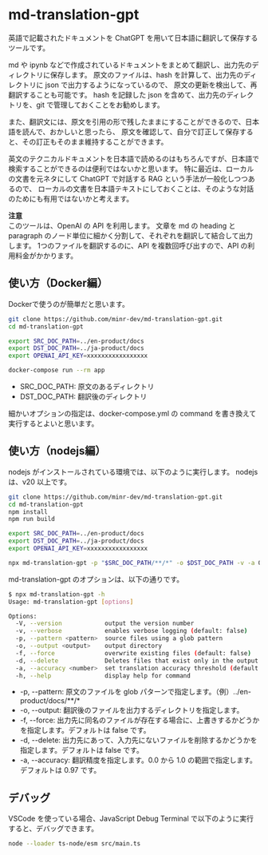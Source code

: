 # md-translation-gpt

英語で記載されたドキュメントを ChatGPT を用いて日本語に翻訳して保存するツールです。

md や ipynb などで作成されているドキュメントをまとめて翻訳し、出力先のディレクトリに保存します。
原文のファイルは、hash を計算して、出力先のディレクトリに json で出力するようになっているので、
原文の更新を検出して、再翻訳することも可能です。
hash を記録した json を含めて、出力先のディレクトリを、git で管理しておくことをお勧めします。

また、翻訳文には、原文を引用の形で残したままにすることができるので、日本語を読んで、おかしいと思ったら、
原文を確認して、自分で訂正して保存すると、その訂正もそのまま維持することができます。

英文のテクニカルドキュメントを日本語で読めるのはもちろんですが、日本語で検索することができるのは便利ではないかと思います。
特に最近は、ローカルの文書を元ネタにして ChatGPT で対話する RAG という手法が一般化しつつあるので、
ローカルの文書を日本語テキストにしておくことは、そのような対話のためにも有用ではないかと考えます。

**注意**  
このツールは、OpenAI の API を利用します。
文章を md の heading と paragraph のノード単位に細かく分割して、それぞれを翻訳して結合して出力します。
1つのファイルを翻訳するのに、API を複数回呼び出すので、API の利用料金がかかります。  

## 使い方（Docker編）

Dockerで使うのが簡単だと思います。

```bash
git clone https://github.com/minr-dev/md-translation-gpt.git
cd md-translation-gpt

export SRC_DOC_PATH=../en-product/docs
export DST_DOC_PATH=../ja-product/docs
export OPENAI_API_KEY=xxxxxxxxxxxxxxxxx

docker-compose run --rm app
```

- SRC_DOC_PATH: 原文のあるディレクトリ
- DST_DOC_PATH: 翻訳後のディレクトリ

細かいオプションの指定は、docker-compose.yml の command を書き換えて実行するとよいと思います。

## 使い方（nodejs編）

nodejs がインストールされている環境では、以下のように実行します。
nodejs は、v20 以上です。

```bash
git clone https://github.com/minr-dev/md-translation-gpt.git
cd md-translation-gpt
npm install
npm run build

export SRC_DOC_PATH=../en-product/docs
export DST_DOC_PATH=../ja-product/docs
export OPENAI_API_KEY=xxxxxxxxxxxxxxxxx

npx md-translation-gpt -p "$SRC_DOC_PATH/**/*" -o $DST_DOC_PATH -v -a 0.97 -d
```

md-translation-gpt のオプションは、以下の通りです。

```bash
$ npx md-translation-gpt -h
Usage: md-translation-gpt [options]

Options:
  -V, --version            output the version number
  -v, --verbose            enables verbose logging (default: false)
  -p, --pattern <pattern>  source files using a glob pattern
  -o, --output <output>    output directory
  -f, --force              overwrite existing files (default: false)
  -d, --delete             Deletes files that exist only in the output directory and not in the input directory (default: false)
  -a, --accuracy <number>  set translation accuracy threshold (default: 0.97)
  -h, --help               display help for command
```

- -p, --pattern: 原文のファイルを glob パターンで指定します。（例）../en-product/docs/**/*
- -o, --output: 翻訳後のファイルを出力するディレクトリを指定します。
- -f, --force: 出力先に同名のファイルが存在する場合に、上書きするかどうかを指定します。デフォルトは false です。
- -d, --delete: 出力先にあって、入力先にないファイルを削除するかどうかを指定します。デフォルトは false です。
- -a, --accuracy: 翻訳精度を指定します。0.0 から 1.0 の範囲で指定します。デフォルトは 0.97 です。

## デバッグ

VSCode を使っている場合、JavaScript Debug Terminal で以下のように実行すると、デバッグできます。

```bash
node --loader ts-node/esm src/main.ts 
```
